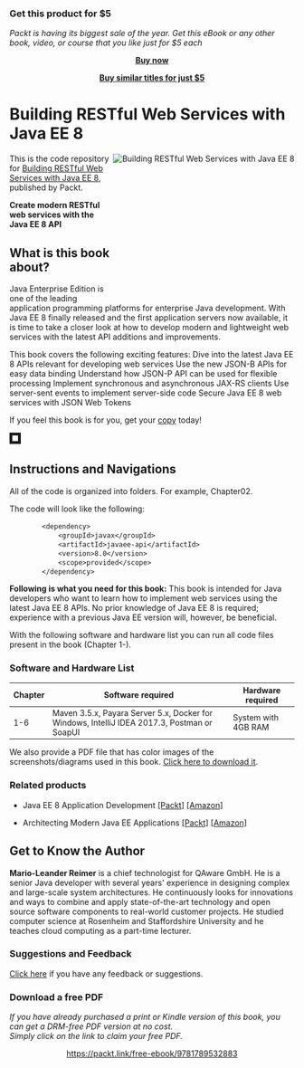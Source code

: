 
### Get this product for $5

<i>Packt is having its biggest sale of the year. Get this eBook or any other book, video, or course that you like just for $5 each</i>


<b><p align='center'>[Buy now](https://packt.link/9781789532883)</p></b>


<b><p align='center'>[Buy similar titles for just $5](https://subscription.packtpub.com/search)</p></b>


# Building RESTful Web Services with Java EE 8

<a href="https://www.packtpub.com/application-development/building-restful-web-services-java-ee-8?utm_source=github&utm_medium=repository&utm_campaign=9781789532883 "><img src="https://dz13w8afd47il.cloudfront.net/sites/default/files/imagecache/ppv4_main_book_cover/B11656_cover_New.png" alt="Building RESTful Web Services with Java EE 8" height="256px" align="right"></a>

This is the code repository for [Building RESTful Web Services with Java EE 8](https://www.packtpub.com/application-development/building-restful-web-services-java-ee-8?utm_source=github&utm_medium=repository&utm_campaign=9781789532883 ), published by Packt.

**Create modern RESTful web services with the Java EE 8 API**

## What is this book about?
Java Enterprise Edition is one of the leading application programming platforms for enterprise Java development. With Java EE 8 finally released and the first application servers now available, it is time to take a closer look at how to develop modern and lightweight web services with the latest API additions and improvements.

This book covers the following exciting features:
Dive into the latest Java EE 8 APIs relevant for developing web services 
Use the new JSON-B APIs for easy data binding 
Understand how JSON-P API can be used for flexible processing 
Implement synchronous and asynchronous JAX-RS clients 
Use server-sent events to implement server-side code 
Secure Java EE 8 web services with JSON Web Tokens 

If you feel this book is for you, get your [copy](https://www.amazon.com/Building-RESTful-Web-Services-Java/dp/1789532884) today!

<a href="https://www.packtpub.com/?utm_source=github&utm_medium=banner&utm_campaign=GitHubBanner"><img src="https://raw.githubusercontent.com/PacktPublishing/GitHub/master/GitHub.png" 
alt="https://www.packtpub.com/" border="5" /></a>

## Instructions and Navigations
All of the code is organized into folders. For example, Chapter02.

The code will look like the following:
```
        <dependency>
            <groupId>javax</groupId>
            <artifactId>javaee-api</artifactId>
            <version>8.0</version>
            <scope>provided</scope>
        </dependency>
```

**Following is what you need for this book:**
This book is intended for Java developers who want to learn how to implement web services using the latest Java EE 8 APIs. No prior knowledge of Java EE 8 is required; experience with a previous Java EE version will, however, be beneficial.

With the following software and hardware list you can run all code files present in the book (Chapter 1-).
### Software and Hardware List
| Chapter | Software required | Hardware required |
| -------- | ------------------------------------ | ----------------------------------- |
| 1-6 | Maven 3.5.x, Payara Server 5.x, Docker for Windows, IntelliJ IDEA 2017.3, Postman or SoapUI | System with 4GB RAM |

We also provide a PDF file that has color images of the screenshots/diagrams used in this book. [Click here to download it]().

### Related products
* Java EE 8 Application Development [[Packt]](https://www.packtpub.com/application-development/java-ee-8-application-development?utm_source=github&utm_medium=repository&utm_campaign=9781788293679 ) [[Amazon]](https://www.amazon.com/dp/1788291204)

* Architecting Modern Java EE Applications [[Packt]](https://www.packtpub.com/application-development/architecting-modern-java-ee-applications?utm_source=github&utm_medium=repository&utm_campaign=9781788393850 ) [[Amazon]](https://www.amazon.com/dp/1788393856)

## Get to Know the Author
**Mario-Leander Reimer**
is a chief technologist for QAware GmbH. He is a senior Java developer with several years' experience in designing complex and large-scale system architectures. He continuously looks for innovations and ways to combine and apply state-of-the-art technology and open source software components to real-world customer projects. He studied computer science at Rosenheim and Staffordshire University and he teaches cloud computing as a part-time lecturer.

### Suggestions and Feedback
[Click here](https://docs.google.com/forms/d/e/1FAIpQLSdy7dATC6QmEL81FIUuymZ0Wy9vH1jHkvpY57OiMeKGqib_Ow/viewform) if you have any feedback or suggestions.


### Download a free PDF

 <i>If you have already purchased a print or Kindle version of this book, you can get a DRM-free PDF version at no cost.<br>Simply click on the link to claim your free PDF.</i>
<p align="center"> <a href="https://packt.link/free-ebook/9781789532883">https://packt.link/free-ebook/9781789532883 </a> </p>
